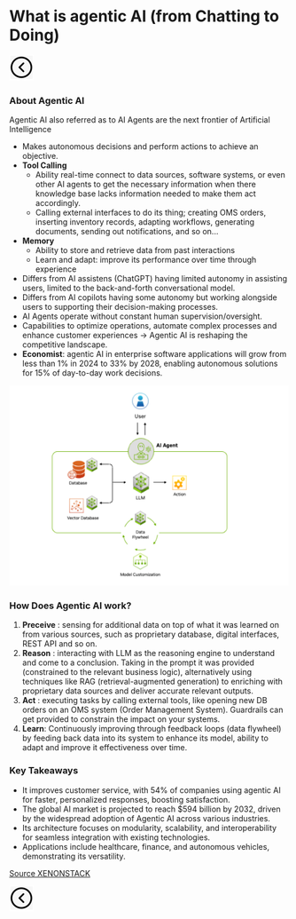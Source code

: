 # What is agentic AI (from Chatting to Doing)
[<img src="../images/back.png">](../presentation)

### About Agentic AI
Agentic AI also referred as to AI Agents are the next frontier of Artificial Intelligence 
- Makes autonomous decisions and perform actions to achieve an objective.
- **Tool Calling**
  - Ability real-time connect to data sources, software systems, or even other AI agents to get the necessary information when there knowledge base lacks information needed to make them act accordingly.
  - Calling external interfaces to do its thing; creating OMS orders, inserting inventory records, adapting workflows, generating documents, sending out notifications, and so on... 
- **Memory** 
  - Ability to store and retrieve data from past interactions
  - Learn and adapt: improve its performance over time through experience
- Differs from AI assistens (ChatGPT) having limited autonomy in assisting users, limited to the back-and-forth conversational model.
- Differs from AI copilots having some autonomy but working alongside users to supporting their decision-making processes.
- AI Agents operate without constant human supervision/oversight.
- Capabilities to optimize operations, automate complex processes and enhance customer experiences -> Agentic AI is reshaping the competitive landscape.
- **Economist**: agentic AI in enterprise software applications will grow from less than 1% in 2024 to 33% by 2028, enabling autonomous solutions for 15% of day-to-day work decisions.

<img title="The data Flywheel of adaptivity" alt="Alt text" src="/images/agentic.png">

### How Does Agentic AI work?
1. **Preceive** : sensing for additional data on top of what it was learned on from various sources, such as proprietary database, digital interfaces, REST API and so on.
2. **Reason** : interacting with LLM as the reasoning engine to understand and come to a conclusion. Taking in the prompt it was provided (constrained to the relevant business logic), alternatively using techniques like RAG (retrieval-augmented generation) to enriching with proprietary data sources and deliver accurate relevant outputs.
3. **Act** : executing tasks by calling external tools, like opening new DB orders on an OMS system (Order Management System). Guardrails can get provided to constrain the impact on your systems.
4. **Learn**: Continuously improving through feedback loops (data flywheel) by feeding back data into its system to enhance its model, ability to adapt and improve it effectiveness over time.

### Key Takeaways
- It improves customer service, with 54% of companies using agentic AI for faster, personalized responses, boosting satisfaction.
- The global AI market is projected to reach $594 billion by 2032, driven by the widespread adoption of Agentic AI across various industries.
- Its architecture focuses on modularity, scalability, and interoperability for seamless integration with existing technologies.
- Applications include healthcare, finance, and autonomous vehicles, demonstrating its versatility.

[Source XENONSTACK](https://www.xenonstack.com/blog/agentic-ai)

[<img src="../images/back.png">](../presentation)
